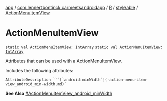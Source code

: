 [app](../../../index.md) / [com.lennertbontinck.carmeetsandroidapp](../../index.md) / [R](../index.md) / [styleable](index.md) / [ActionMenuItemView](./-action-menu-item-view.md)

# ActionMenuItemView

`static val ActionMenuItemView: `[`IntArray`](https://kotlinlang.org/api/latest/jvm/stdlib/kotlin/-int-array/index.html)
`static val ActionMenuItemView: `[`IntArray`](https://kotlinlang.org/api/latest/jvm/stdlib/kotlin/-int-array/index.html)

Attributes that can be used with a ActionMenuItemView.

Includes the following attributes:

    AttributeDescription ```[`android:minWidth`](-action-menu-item-view_android_min-width.md)`

**See Also**
[#ActionMenuItemView_android_minWidth](-action-menu-item-view_android_min-width.md)


